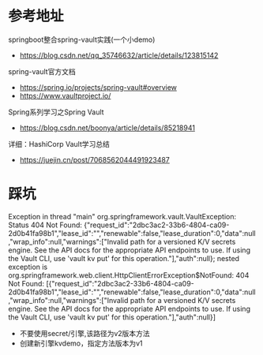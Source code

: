 # 参考地址
springboot整合spring-vault实践(一个小demo)
- https://blog.csdn.net/qq_35746632/article/details/123815142

spring-vault官方文档
- https://spring.io/projects/spring-vault#overview
- https://www.vaultproject.io/

Spring系列学习之Spring Vault
- https://blog.csdn.net/boonya/article/details/85218941

详细：HashiCorp Vault学习总结
- https://juejin.cn/post/7068562044491923487

# 踩坑
Exception in thread "main" org.springframework.vault.VaultException: Status 404 Not Found: {"request_id":"2dbc3ac2-33b6-4804-ca09-2d0b41fa98b1","lease_id":"","renewable":false,"lease_duration":0,"data":null,"wrap_info":null,"warnings":["Invalid path for a versioned K/V secrets engine. See the API docs for the appropriate API endpoints to use. If using the Vault CLI, use 'vault kv put' for this operation."],"auth":null}; nested exception is org.springframework.web.client.HttpClientErrorException$NotFound: 404 Not Found: [{"request_id":"2dbc3ac2-33b6-4804-ca09-2d0b41fa98b1","lease_id":"","renewable":false,"lease_duration":0,"data":null,"wrap_info":null,"warnings":["Invalid path for a versioned K/V secrets engine. See the API docs for the appropriate API endpoints to use. If using the Vault CLI, use 'vault kv put' for this operation."],"auth":null}]
- 不要使用secret/引擎,该路径为v2版本方法
- 创建新引擎kvdemo，指定方法版本为v1
